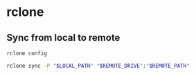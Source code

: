 # rclone

## Sync from local to remote

```sh
rclone config

rclone sync -P "$LOCAL_PATH" "$REMOTE_DRIVE":"$REMOTE_PATH"
```